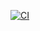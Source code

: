 [![CI](https://img.shields.io/github/workflow/status/HaxeFlixel/haxeflixel.com-demos/CI.svg?logo=github)](https://github.com/HaxeFlixel/haxeflixel.com-demos/actions?query=workflow%3ACI)